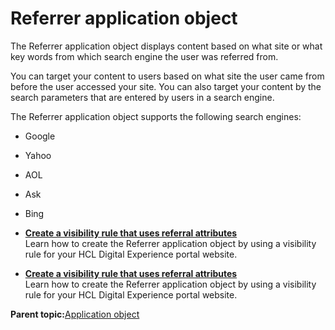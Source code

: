 # Referrer application object

The Referrer application object displays content based on what site or what key words from which search engine the user was referred from.

You can target your content to users based on what site the user came from before the user accessed your site. You can also target your content by the search parameters that are entered by users in a search engine.

The Referrer application object supports the following search engines:

-   Google
-   Yahoo
-   AOL
-   Ask
-   Bing

-   **[Create a visibility rule that uses referral attributes](../contarget/targeting_referrer_example.md)**  
Learn how to create the Referrer application object by using a visibility rule for your HCL Digital Experience portal website.
-   **[Create a visibility rule that uses referral attributes](../contarget/targeting_referrer_example.md)**  
Learn how to create the Referrer application object by using a visibility rule for your HCL Digital Experience portal website.

**Parent topic:**[Application object](../pzn/pzn_application_object.md)

